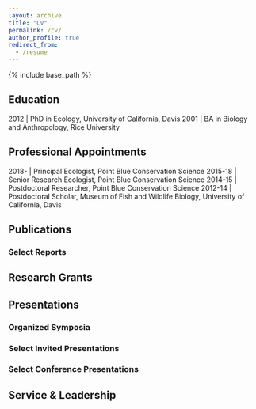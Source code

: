```yaml
---
layout: archive
title: "CV"
permalink: /cv/
author_profile: true
redirect_from:
  - /resume
---
```


{% include base_path %}

## Education

2012 | PhD in Ecology, University of California, Davis
2001 | BA in Biology and Anthropology, Rice University

## Professional Appointments

2018- | Principal Ecologist, Point Blue Conservation Science
2015-18 | Senior Research Ecologist, Point Blue Conservation Science
2014-15 | Postdoctoral Researcher, Point Blue Conservation Science
2012-14 | Postdoctoral Scholar, Museum of Fish and Wildlife Biology, University of California, Davis

## Publications


### Select Reports


## Research Grants


## Presentations

### Organized Symposia

### Select Invited Presentations

### Select Conference Presentations

## Service & Leadership

